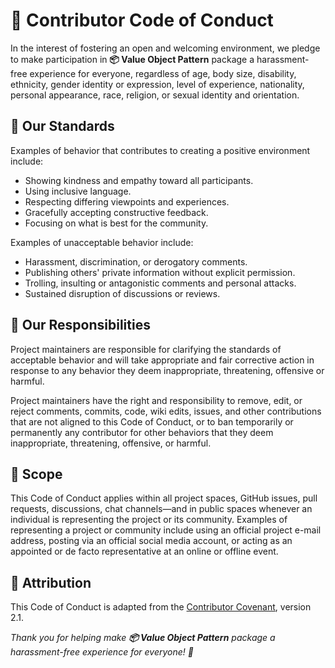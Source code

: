 # 🧭 Contributor Code of Conduct

In the interest of fostering an open and welcoming environment, we pledge to make participation in **📦 Value Object Pattern** package a harassment-free experience for everyone, regardless of age, body size, disability, ethnicity, gender identity or expression, level of experience, nationality, personal appearance, race, religion, or sexual identity and orientation.

## 📑 Our Standards

Examples of behavior that contributes to creating a positive environment include:

- Showing kindness and empathy toward all participants.
- Using inclusive language.
- Respecting differing viewpoints and experiences.
- Gracefully accepting constructive feedback.
- Focusing on what is best for the community.

Examples of unacceptable behavior include:

- Harassment, discrimination, or derogatory comments.
- Publishing others' private information without explicit permission.
- Trolling, insulting or antagonistic comments and personal attacks.
- Sustained disruption of discussions or reviews.

## 🤝 Our Responsibilities

Project maintainers are responsible for clarifying the standards of acceptable behavior and will take appropriate and fair corrective action in response to any behavior they deem inappropriate, threatening, offensive or harmful.

Project maintainers have the right and responsibility to remove, edit, or reject comments, commits, code, wiki edits, issues, and other contributions that are not aligned to this Code of Conduct, or to ban temporarily or permanently any contributor for other behaviors that they deem inappropriate, threatening, offensive, or harmful.

## 📍 Scope

This Code of Conduct applies within all project spaces, GitHub issues, pull requests, discussions, chat channels—and in public spaces whenever an individual is representing the project or its community. Examples of representing a project or community include using an official project e-mail address, posting via an official social media account, or acting as an appointed or de facto representative at an online or offline event.

## 📜 Attribution

This Code of Conduct is adapted from the [Contributor Covenant](https://www.contributor-covenant.org), version 2.1.

_Thank you for helping make **📦 Value Object Pattern** package a harassment-free experience for everyone! 🌟_
